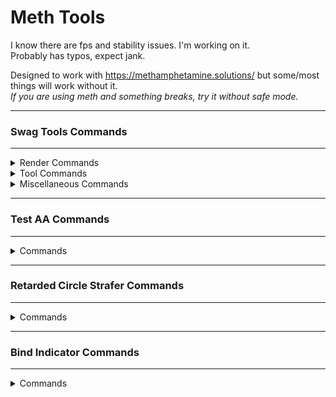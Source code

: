 # Meth Tools

I know there are fps and stability issues. I'm working on it.\
Probably has typos, expect jank.

Designed to work with https://methamphetamine.solutions/ but some/most things will work without it.\
*If you are using meth and something breaks, try it without safe mode.*

---

<h3>Swag Tools Commands</h3>

---

<details>
 <summary>Render Commands</summary>
 
 | Command | Description | Argument(s) | Default |
 | --- | --- | --- | --- |
 | st_render_damageboxes_life_set | Sets life for damageboxes (in seconds) | `integer` | `3` |
 | st_render_fov_set | Sets FOV | `integer` | FOV at load time |
 | st_render_nightmode_intensity_set | Set how dark nightmode is | `float` | `0.8` |
 | st_render_tracers_life_set | Sets bullet tracer lifespan (in seconds) | `integer` | `3` |
 | st_render_tracers_max_set | Sets maximum amount of bullet tracers allowed | `integer` | `1000` |
 | st_render_catpng_color_set | Sets color for catpng fov | `string` | `255 255 255 100` |
 | st_render_damageboxes_color_override_set | Sets color for damageboxes on death | `string` | `255 0 0 255` |
 | st_render_damageboxes_color_set | Sets color for damageboxes | `string` | `255 255 255 255` |
 | st_render_glowchams_color_set | Sets color for glowchams | `string` | `255 0 0` |
 | st_render_glowchams_color_weapon_set | Sets color for weapon glowchams | `string` | `255 0 0` |
 | st_render_snaplines_color_set | Sets color for snapline | `string` | `255 255 255 255` |
 | st_render_antiblind | Toggles anti ULX blind | `boolean` | `false` |
 | st_render_catpng | Toggles catpng fov rendering | `boolean` | `false` |
 | st_render_damageboxes | Toggles rendering of damageboxes | `boolean` | `false` |
 | st_render_devtexture | Toggles devtextures | `boolean` | `false` |
 | st_render_devtexture_orange | Toggles devtextures being orange | `boolean` | `false` |
 | st_render_fixthirdperson | Toggles thirdperson fix | `boolean` | `false` |
 | st_render_fog | Toggles fog rendering | `boolean` | `true` |
 | st_render_fov_force | Toggles FOV force | `boolean` | `false` |
 | st_render_fullbright | Toggles fullbright | `boolean` | `false` |
 | st_render_glowchams | Toggles glowchams | `boolean` | `false` |
 | st_render_glowchams_weapons | Toggles weapon glowchams | `boolean` | `false` |
 | st_render_nightmode | Toggles nightmode | `boolean` | `false` |
 | st_render_rgb | Toggles rgb for the LocalPlayer | `boolean` | `false` |
 | st_render_snaplines | Toggles snaplines | `boolean` | `false` |
 | st_render_tracers | Toggles bullet tracers | `boolean` | `false` |
 | st_render_tracers_beam | Toggles bullet tracers being a beam instead of a line | `boolean` | `false` |
 | st_render_tracers_local | Toggles bullet tracers for LocalPlayer | `boolean` | `false` |
 | st_render_tracers_other | Toggles bullet tracers for other players | `boolean` | `false` |
 | st_render_visualize_silent | Toggles visualization of meth silent aimbot | `boolean` | `false` |
</details>
<details>
 <summary>Tool Commands</summary>
 
 Command | Description | Argument(s) | Default |
 | --- | --- | --- | --- |
 | st_tools_delay_autofire_amount_set | Sets the delay until autofire enables (in seconds) | `float` | `0.05`
 | st_tools_spectatorlist_x_set | Sets X position for the Spectator list | `integer` | Offset 10 from TDetector list |
 | st_tools_spectatorlist_y_set | Sets Y position for the Spectator list | `integer` | `10` |
 | st_tools_tdetector_list_x_set | Sets X position for the TDetector list | `integer` | `10` |
 | st_tools_tdetector_list_y_set | Sets Y position for the TDetector list | `integer` | `10` |
 | st_tools_gesture_set | Sets gesture for the gestureloop | `string` | `dance` |
 | st_tools_psay_spam_set | Sets message for ULX psay spammer | `string` | `message` |
 | st_tools_allow_guiopenurl | Toggles gui.OpenURL capabilities | `boolean` | `true` |
 | st_tools_antigag | Toggles anti ULX gag | `boolean` | `false` |
 | st_tools_delay_autofire | Toggles autofire delay | `boolean` | `false` |
 | st_tools_detour_commands | Toggles RunConsoleCommand and ConCommand detours | `boolean` | `true` |
 | st_tools_followbot | Toggles block bot/follow bot | `boolean` | `false` |
 | st_tools_gesture_loop | Toggles gestureloop | `boolean` | `false` |
 | st_tools_psay_spam | Toggles ULX psay spammer | `boolean` | `false` |
 | st_tools_spectatorlist | Toggles spectator list | `boolean` | `false` |
 | st_tools_spectatorlist_showall | Toggles spectator list displaying all spectators (Red = on you) | `boolean` | `false` |
 | st_tools_tdetector | Toggles TTT traitor detector | `boolean` | `false` |
 | st_tools_tdetector_drawicons | Toggles rendering of the TDetector's icons above heads | `boolean` | `true` |
 | st_tools_tdetector_drawlist | Toggles rendering of the TDetector's list | `boolean` | `true` |
</details>
<details>
 <summary>Miscellaneous Commands</summary>
 
 Command | Description | Argument(s) | Default |
 | --- | --- | --- | --- |
 | st_menu | Toggles the menu | `N/A` | `N/A` |
 | st_alerts | Toggles detour alerts | `boolean` | `true` |
 | st_alerts_sound | Toggles detour alert sound | `boolean` | `true` |
</details>


---

<h3>Test AA Commands</h3>

---

<details>
 <summary>Commands</summary>
 
 Command | Description | Argument(s) | Default |
 | --- | --- | --- | --- |
 | testaa_snapback | Toggles antiaim Snapback | `boolean` | `true` |
 | testaa_lagjitter | Toggles antiaim fakelag jitter | `boolean` | `true` |
 | testaa_jitter | Toggles antiaim jitter | `boolean` | `true` |
 | testaa_autodir | Toggles antiaim auto direction | `boolean` | `false` |
 | testaa_invert | Inverts the antiaim (flips 180 degrees) | | |
</details>

---

<h3>Retarded Circle Strafer Commands</h3>

---

<details>
 <summary>Commands</summary>
 
 Command | Description | Argument(s) | Default |
 | --- | --- | --- | --- |
 | r_cs_size | Changes strafe circle size | `integer` | `5` |
 | r_cs_toggle | Toggles circle strafer | `boolean` | `true` |
 | r_cs_ahop | Toggles auto bhop | `boolean` | `false` |
 | r_cs_astrafe | Toggles auto strafer | `boolean` | `false` |
</details>

---

<h3>Bind Indicator Commands</h3>

---

<details>
 <summary>Commands</summary>
 
 Command | Description | Argument(s) | Default |
 | --- | --- | --- | --- |
 | bindindicators_accent_color_set | Changes the accent color of the indicators | `string` | `255 100 100 255` |
 | bindindicators_display_always | Toggles displaying binds set to "Always" | `boolean` | `true` |
</details>
